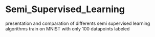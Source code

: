 # Semi_Supervised_Learning
presentation and comparation of differents semi supervised learning algorithms train on MNIST with only 100 datapoints labeled
